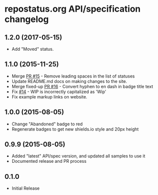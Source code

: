 repostatus.org API/specification changelog
===========================================

1.2.0 (2017-05-15)
------------------

- Add "Moved" status.

1.1.0 (2015-11-25)
------------------

- Merge [PR #15](https://github.com/jantman/repostatus.org/pull/15) - Remove leading spaces in the list of statuses
- Update README.md docs on making changes to the site.
- Merge fixed-up [PR #16](https://github.com/jantman/repostatus.org/pull/16) - Convert hyphen to en dash in badge title text
- Fix [#14](https://github.com/jantman/repostatus.org/issues/14) - WIP is incorrectly capitalized as 'Wip'
- Fix example markup links on website.

1.0.0 (2015-08-05)
------------------

- Change "Abandoned" badge to red
- Regenerate badges to get new shields.io style and 20px height

0.9.9 (2015-08-05)
------------------

- Added "latest" API/spec version, and updated all samples to use it
- Documented release and PR process

0.1.0
------

- Initial Release
